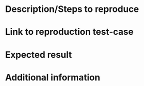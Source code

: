 <!--
This issues database is used to keep track of bugs and new features.
For questions and support, please visit the Gitter channel instead:
  https://gitter.im/Vincit/objection.js
-->

# Description/Steps to reproduce

<!--
If a feature: A description of the feature.
If a bug: The steps to reproduce the issue.
-->

# Link to reproduction test-case

<!--
Please link to a test-case for reproduction, ideally as a repository with a
`packages.json` that installs all required dependencies to reduce confusion.

Note: Failure to provide a test-case for reproduction purposes will result in
the issue being closed.
-->

# Expected result

<!--
Also include actual results when reporting a bug.
-->

# Additional information

<!--
Please include the type and versions of Operating System, Node, as well as
the underlying database that the issue is encountered on.

Examples:
  macOS 10.12.6, Node 8.9.0, PostgreSQL 10.0
  Windows 10 Pro 10586.962, Node 8.8.1, SQLite 3
-->
